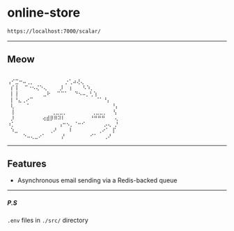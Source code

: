 # online-store

``` sh
https://localhost:7000/scalar/
```

---

## Meow

```

⢠⠊⣉⠒⠤⢀⡀          ⡐⢁⠴⢜⢄
 ⡎⢸  ⠉⠐⠢⢌⠑⢄    ⡸  ⡆   ⠣⠱⡀
 ⡇⢸        ⣀⠗  ⠉⠉⠁  ⠙⠢⠤⡀⢃⢱
 ⡇⠘⣄⢀⠔⠉                    ⠈⠁⠘⡄
 ⢇    ⠁                          ⠘⡄ 
 ⢸            ⢀⣀⣀⡀        ⢀⣀⣀⡀  ⢣
 ⡸         ⢴⣾⡿⠿⠽⠇        ⠘⠛⠛⠛   ⢄
⠰⡁              ⢠⠒⠢⡀⠈⠒⠊      ⡠⢄ ⡘ 
 ⠱⣀          ⢀⠜    ⠇        ⢀⠔⠁ ⡏
     ⠑⠤⢄⣀⠔⠁     ⡜        ⠊⠁  ⢀⠜

```

---

## Features

- Asynchronous email sending via a Redis-backed queue

---

##### P.S

`.env` files in `./src/` directory
